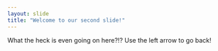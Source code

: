 ```yaml
---
layout: slide
title: "Welcome to our second slide!"
---
```

What the heck is even going on here?!?
Use the left arrow to go back!
